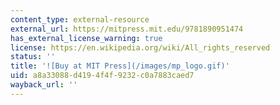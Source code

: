 ```yaml
---
content_type: external-resource
external_url: https://mitpress.mit.edu/9781890951474
has_external_license_warning: true
license: https://en.wikipedia.org/wiki/All_rights_reserved
status: ''
title: '![Buy at MIT Press](/images/mp_logo.gif)'
uid: a8a33088-d419-4f4f-9232-c0a7883caed7
wayback_url: ''
---
```

